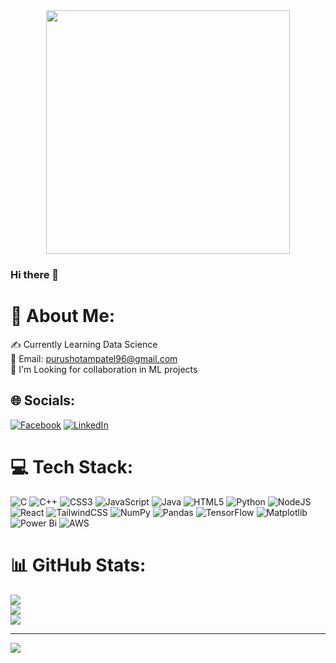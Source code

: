 <div align="center">
  <img height="390" src="https://scontent.fbbi3-1.fna.fbcdn.net/v/t39.30808-6/323624120_703506541135196_3284610199530963040_n.jpg?_nc_cat=106&ccb=1-7&_nc_sid=9c7eae&_nc_ohc=XQueBDIJI6gAX8jgVxn&_nc_ht=scontent.fbbi3-1.fna&oh=00_AfBy69hoJf6AH3SxXtb1gBDLD_FOYcmG3oovniXoycKWgA&oe=6584B2E4"  />
</div>

### Hi there 👋
# 💫 About Me:
✍ Currently Learning Data Science<br>📧 Email: purushotampatel96@gmail.com<br>💫 I'm Looking for collaboration in ML projects 


## 🌐 Socials:
[![Facebook](https://img.shields.io/badge/Facebook-%231877F2.svg?logo=Facebook&logoColor=white)](https://facebook.com/https://www.facebook.com/profile.php?id=100060865659247) [![LinkedIn](https://img.shields.io/badge/LinkedIn-%230077B5.svg?logo=linkedin&logoColor=white)](https://linkedin.com/in/purushotam-patel96) 

# 💻 Tech Stack:
![C](https://img.shields.io/badge/c-%2300599C.svg?style=plastic&logo=c&logoColor=white) ![C++](https://img.shields.io/badge/c++-%2300599C.svg?style=plastic&logo=c%2B%2B&logoColor=white) ![CSS3](https://img.shields.io/badge/css3-%231572B6.svg?style=plastic&logo=css3&logoColor=white) ![JavaScript](https://img.shields.io/badge/javascript-%23323330.svg?style=plastic&logo=javascript&logoColor=%23F7DF1E) ![Java](https://img.shields.io/badge/java-%23ED8B00.svg?style=plastic&logo=openjdk&logoColor=white) ![HTML5](https://img.shields.io/badge/html5-%23E34F26.svg?style=plastic&logo=html5&logoColor=white) ![Python](https://img.shields.io/badge/python-3670A0?style=plastic&logo=python&logoColor=ffdd54) ![NodeJS](https://img.shields.io/badge/node.js-6DA55F?style=plastic&logo=node.js&logoColor=white) ![React](https://img.shields.io/badge/react-%2320232a.svg?style=plastic&logo=react&logoColor=%2361DAFB) ![TailwindCSS](https://img.shields.io/badge/tailwindcss-%2338B2AC.svg?style=plastic&logo=tailwind-css&logoColor=white) ![NumPy](https://img.shields.io/badge/numpy-%23013243.svg?style=plastic&logo=numpy&logoColor=white) ![Pandas](https://img.shields.io/badge/pandas-%23150458.svg?style=plastic&logo=pandas&logoColor=white) ![TensorFlow](https://img.shields.io/badge/TensorFlow-%23FF6F00.svg?style=plastic&logo=TensorFlow&logoColor=white) ![Matplotlib](https://img.shields.io/badge/Matplotlib-%23ffffff.svg?style=plastic&logo=Matplotlib&logoColor=black) ![Power Bi](https://img.shields.io/badge/power_bi-F2C811?style=plastic&logo=powerbi&logoColor=black) ![AWS](https://img.shields.io/badge/AWS-%23FF9900.svg?style=plastic&logo=amazon-aws&logoColor=white)
# 📊 GitHub Stats:
![](https://github-readme-stats.vercel.app/api?username=purushotam12345&theme=tokyonight&hide_border=false&include_all_commits=false&count_private=false)<br/>
![](https://github-readme-streak-stats.herokuapp.com/?user=purushotam12345&theme=tokyonight&hide_border=false)<br/>
![](https://github-readme-stats.vercel.app/api/top-langs/?username=purushotam12345&theme=tokyonight&hide_border=false&include_all_commits=false&count_private=false&layout=compact)

---
[![](https://visitcount.itsvg.in/api?id=purushotam12345&icon=0&color=0)](https://visitcount.itsvg.in)

<!-- Proudly created with GPRM ( https://gprm.itsvg.in ) -->
